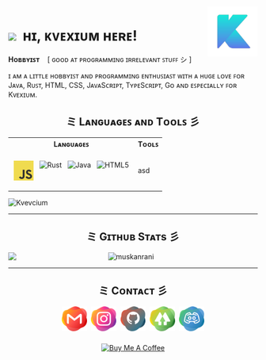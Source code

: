 <!--Banner-->
<!-- ![Kiran1689 Banner Image](./banner.png)

<!--Night Owl image-->
<div>
  <img align="right" width="20%" padding-top="20px" src="./kvevcium.png" z-index="2">
</div>

<!--Header Name-->
<h1 style="border-bottom: 0px !important"><img src="https://emojis.slackmojis.com/emojis/images/1705794630/87797/wave.png?1705794630" width="40" z-index="1"/>&nbsp; ʜɪ, ᴋᴠᴇxɪᴜᴍ ʜᴇʀᴇ!</h1>
<strong>Hᴏʙʙʏɪꜱᴛ</strong> &nbsp;&nbsp; [ ɢᴏᴏᴅ ᴀᴛ ᴘʀᴏɢʀᴀᴍᴍɪɴɢ ɪʀʀᴇʟᴇᴠᴀɴᴛ ꜱᴛᴜꜰꜰ シ ]
<br /> 

<!--Start Intro-->
<p align="left">ɪ ᴀᴍ ᴀ ʟɪᴛᴛʟᴇ ʜᴏʙʙʏɪꜱᴛ ᴀɴᴅ ᴘʀᴏɢʀᴀᴍᴍɪɴɢ ᴇɴᴛʜᴜꜱɪᴀꜱᴛ ᴡɪᴛʜ ᴀ ʜᴜɢᴇ ʟᴏᴠᴇ ꜰᴏʀ Jᴀᴠᴀ, Rᴜꜱᴛ, HTML, CSS, JᴀᴠᴀSᴄʀɪᴘᴛ, TʏᴘᴇSᴄʀɪᴘᴛ, Gᴏ ᴀɴᴅ ᴇꜱᴘᴇᴄɪᴀʟʟʏ ꜰᴏʀ Kᴠᴇxɪᴜᴍ.</p>
<!--End Intro-->

<h2 align="center">ミ Lᴀɴɢᴜᴀɢᴇꜱ ᴀɴᴅ Tᴏᴏʟꜱ 彡</h2>

<table>
  <tr>
    <th>Lᴀɴɢᴜᴀɢᴇꜱ</th>
    <th>Tᴏᴏʟꜱ</th>
  </tr>
  <tr>
    <td>
      <p>
        <img src="https://raw.githubusercontent.com/github/explore/80688e429a7d4ef2fca1e82350fe8e3517d3494d/topics/javascript/javascript.png" alt="Javascript" height="40" style="vertical-align:top; margin:4px">
        <img src="https://rust-lang.org/logos/rust-logo-512x512.png" alt="Rust" height="40" style="vertical-align:top; margin:4px">
        <img src="https://images.vexels.com/media/users/3/166401/isolated/preview/b82aa7ac3f736dd78570dd3fa3fa9e24-java-programming-language-icon.png" alt="Java" height="40" style="vertical-align:top; margin:4px">
        <img src="https://www.w3.org/html/logo/downloads/HTML5_Logo_512.png" alt="HTML5" height="40" style="vertical-align:top; margin:4px">
      </p>
    </td>
    <td>
      asd
    </td>
  </tr>
</table>

<!--Profile Count Badge-->
<p align="left">
  <img src="https://komarev.com/ghpvc/?username=Kvevcium&label=Profile%20views&color=008B8B&style=for-the-badge&logo=star" alt="Kvevcium" style="padding-right:20px;" />
</p>

---

<!--Trophies Section-->   
<!-- <h2 align="center">ミ Gɪᴛʜᴜʙ Tʀᴏᴘʜɪᴇs 彡</h2>
<p align="center">
  <a href="https://github.com/Kvevcium">
    <picture>
      <source media="(prefers-color-scheme: dark)" srcset="https://github-profile-trophy.vercel.app/?username=Kvevcium&no-bg=true&row=2&column=6&margin-w=20&margin-h=20&theme=monokai">
      <source media="(prefers-color-scheme: light)" srcset="https://github-profile-trophy.vercel.app/?username=Kvevcium&no-bg=true&row=2&column=6&margin-w=20&margin-h=20">
      <img alt="GitHub Trophies" src="https://github-profile-trophy.vercel.app/?username=Kvevcium&no-bg=true&no-frame=true&row=2&column=6&margin-w=20&margin-h=20">
    </picture>
  </a>
</p>
<br /> -->

<!--Github stats Table--> 
<h2 align="center">ミ Gɪᴛʜᴜʙ Sᴛᴀᴛs 彡</h2>

<!-- <table width="100%">
  <tr>
    <td width="50%">
      <h3 align="center"><strong>Gɪᴛʜᴜʙ Sᴛᴀᴛs</strong></h3>
      <p align="center">
        <a href="https://github.com/Kiran1689">
          <img align="center" src="https://github-readme-stats.vercel.app/api?username=Kvevcium&count_private=true&show_icons=true&theme=vue-dark&bg_color=0,000000,441350&title_color=c56a90&text_color=ffffff&rank_icon=github&hide=prs,issues,contribs&show=reviews,prs_merged,prs_merged_percentage" alt="GitHub Stats" />
        </a>
      </p>
    </td>
    <td width="50%">
      <h3 align="center"><strong>Sᴛʀᴇᴀᴋ Sᴛᴀᴛs</strong></h3>
      <p align="center">
        <a href="https://github.com/Kvevcium">
          <img align="center" src="https://streak-stats.demolab.com?user=Kvevcium&theme=vue-dark&background=0,000000,441350&fire=ffeb95&ring=ffeb95&sideNums=ffffff&sideLabels=ffffff&dates=c56a90&currStreakNum=ffffff" alt="Streak Stats" />
        </a>
      </p>
    </td>
  </tr>
  <!-- <tr>
    <td width="50%">
      <h3 align="center"><strong>Lᴀᴛᴇsᴛ Pʀᴏᴊᴇᴄᴛ</strong></h3>
      <p align="center">
        <a href="https://github.com/Kvevcium/kvevc">
          <img align="center" width="470" src="https://github-readme-stats.vercel.app/api/pin/?username=Kvevcium&repo=Awesome-Dev-Portfolios&theme=vue-dark&show_owner=true&bg_color=0,000000,441350&title_color=c56a90&text_color=ffffff" alt="Awesome-Dev-Portfolios" />
        </a>
      </p>
    </td>
    <td width="50%">
      <h3 align="center"><strong>Tᴏᴘ Cᴏɴᴛʀɪʙᴜᴛɪᴏɴs</strong></h3>
      <p align="center">
        <a href="https://github.com/Kvevcium">
          <img align="center" src="https://github-contributor-stats.vercel.app/api?username=Kvevcium&limit=3&theme=vue-dark&show_owner=true&combine_all_yearly_contributions=false&bg_color=0,000000,441350&title_color=c56a90&text_color=ffffff" alt="Top Repo" />
        </a>
      </p>
    </td>
  </tr> -->
<!-- </table>
<br /> --> 

<a href="https://github.com/muskanrani/github-readme-stats"><img align="left" width="40%" src="https://github-readme-stats.vercel.app/api/top-langs/?username=kvevcium&layout=compact&theme=tokyonight" /></a>
<img width="55%" src="https://github-readme-streak-stats.herokuapp.com/?user=kvevcium&theme=tokyonight" alt="muskanrani" />
<br/>

<!--Contribution Graph-->
<!-- <h2 align="center">ミ Cᴏɴᴛʀɪʙᴜᴛɪᴏɴ Gʀᴀᴘʜ 彡</h2>
<div align="center">
    <img src="https://github-readme-activity-graph.vercel.app/graph?username=Kvevcium&bg_color=220a28&&color=ffffff&line=c56a90&point=ffeb95&area=false&hide_border=false" border-radius="15">
</div> -->

---

<!--Contact Section--> 

<h2 align="center">ミ Cᴏɴᴛᴀᴄᴛ 彡</h2>
<div align="center">
  
<a href="mailto:kvevcium+support@gmail.com" target="_blank" style="text-decoration: none !important;padding-right: 5px;">
<img src="./gmail.png" width=10% height=10% alt="kvevcium+support@gmail.com" style="margin-bottom: 5px;" />
</a>

<a href="https://www.instagram.com/kvevcium" target="_blank" style="text-decoration: none !important;padding-right: 5px;">
<img src="./instagram.png" width=10% height=10% alt="instagram" style="margin-bottom: 5px;" />
</a>

<a href="https://www.github.com/Kvevcium" target="_blank" style="text-decoration: none !important;padding-right: 5px;">
<img src="./github.png" width=10% height=10% alt="github" style="margin-bottom: 5px;" />
</a>

<a href="https://www.linktr.ee/in/kvevcium" target="_blank" style="text-decoration: none !important;padding-right: 5px;">
<img src="./linktree.png" width=10% height=10% alt="linktree" style="margin-bottom: 5px;" />
</a>

<a href="discord.gg/kvevcium" target="_blank" style="text-decoration: none !important;">
<img src="./discord.png" width=10% height=10% alt="discord" style="margin-bottom: 5px;" />
</a>
</div>
<br/>

<!--Buy me a coffee-->
<div align="center">
<a href="https://www.buymeacoffee.com/Kiran1689" target="_blank"><img src="https://cdn.buymeacoffee.com/buttons/v2/default-yellow.png" alt="Buy Me A Coffee" style="height: 40px !important;width: 200px !important;" ></a>
</div>


<!--Footer--> 
<!-- <p align="center">
  <img src="https://capsule-render.vercel.app/api?type=waving&color=gradient&height=65&section=footer"/>
</p>
